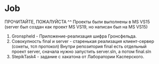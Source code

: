 # Job

ПРОЧИТАЙТЕ, ПОЖАЛУЙСТА ^^
Проекты были выполнены в MS VS15 (server был создан как проект MS VS19, но написан был на MS VS15)
1. Gronspheld - Приложение-реализация шифра Гронсфельда.
2. Совокупность final и server - старенькая реализация клиент-сервер (сокеты, тсп протокол)
    Внутри репозитория final есть отдельный проект server, сначала нужно запустить server.sln, а потом final.sln
3. StepikTask4 - задание с хакатона от Лаборатории Касперского.
